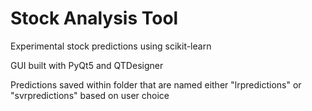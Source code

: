 # Stock Analysis Tool

Experimental stock predictions using scikit-learn

GUI built with PyQt5 and QTDesigner

Predictions saved within folder that are named either "lrpredictions" or "svrpredictions" based on user choice
